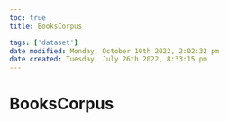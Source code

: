 ```yaml
---
toc: true
title: BooksCorpus

tags: ['dataset']
date modified: Monday, October 10th 2022, 2:02:32 pm
date created: Tuesday, July 26th 2022, 8:33:15 pm
---
```


# BooksCorpus



